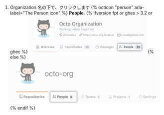 1. Organization 名の下で、クリックします
{% octicon "person" aria-label="The Person icon" %} **People**.
  {% ifversion fpt or ghes > 3.2 or ghec %}
  ![人タブ](/assets/images/help/organizations/organization-people-tab-with-overview-tab.png)
  {% else %}
  ![人タブ](/assets/images/help/organizations/organization-people-tab.png)
  {% endif %}
